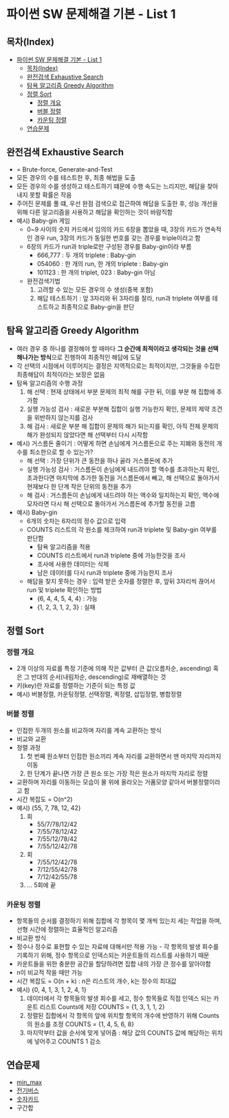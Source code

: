 # 파이썬 SW 문제해결 기본 - List 1

## 목차(Index)
- [파이썬 SW 문제해결 기본 - List 1](#파이썬-sw-문제해결-기본---list-1)
	- [목차(Index)](#목차index)
	- [완전검색 Exhaustive Search](#완전검색-exhaustive-search)
	- [탐욕 알고리즘 Greedy Algorithm](#탐욕-알고리즘-greedy-algorithm)
	- [정렬 Sort](#정렬-sort)
		- [정렬 개요](#정렬-개요)
		- [버블 정렬](#버블-정렬)
		- [카운팅 정렬](#카운팅-정렬)
	- [연습문제](#연습문제)

## 완전검색 Exhaustive Search

* = Brute-force, Generate-and-Test
* 모든 경우의 수를 테스트한 후, 최종 해법을 도출
* 모든 경우의 수를 생성하고 테스트하기 떄문에 수행 속도는 느리지만, 해답을 찾아내지 못할 확률은 작음
* 주어진 문제를 풀 떄, 우선 완점 검색으로 접근하여 해답을 도출한 후, 성능 개선을 위해 다른 알고리즘을 사용하고 해답을 확인하는 것이 바람직함
* 예시) Baby-gin 게임
	- 0~9 사이의 숫자 카드에서 임의의 카드 6장을 뽑았을 때, 3장의 카드가 연속적인 경우 run, 3장의 카드가 동일한 번호를 갖는 경우를 triple이라고 함
	- 6장의 카드가 run과 triple로만 구성된 경우를 Baby-gin이라 부름
		+ 666,777 : 두 개의 triplete : Baby-gin
		+ 054060 : 한 개의 run, 한 개의 triplete : Baby-gin
		+ 101123 : 한 개의 triplet, 023 : Baby-gin 아님
	- 완전검색기법
		1. 고려할 수 있는 모든 경우의 수 생성(중복 포함)
		2. 해답 테스트하기 : 앞 3자리와 뒤 3자리를 잘라, run과 triplete 여부를 테스트하고 최종적으로 Baby-gin을 판단

## 탐욕 알고리즘 Greedy Algorithm

* 여러 경우 중 하나를 결정해야 할 때마다 **그 순간에 최적이라고 생각되는 것을 선택해나가는 방식**으로 진행하여 최종적인 해답에 도달
* 각 선택의 시점에서 이루어지는 결정은 지역적으로는 최적이지만, 그것들을 수집한 최종해답이 최적이라는 보장은 없음
* 탐욕 알고리즘의 수행 과정
	1. 해 선택 : 현재 상태에서 부분 문제의 최적 해를 구한 뒤, 이를 부분 해 집합에 추가함
	2. 실행 가능성 검사 : 새로운 부분해 집합이 실행 가능한지 확인, 문제의 제약 조건을 위반하지 않는지를 검사
	3. 해 검사 : 새로운 부분 해 집합이 문제의 해가 되는지를 확인, 아직 전체 문제의 해가 완성되지 않았다면 해 선택부터 다시 시작함
* 예시) 거스름돈 줄이기 : 어떻게 하면 손님에게 거스름돈으로 주는 지폐와 동전의 개수를 최소한으로 할 수 있는가?
	- 해 선택 : 가장 단위가 큰 동전을 하나 골라 거스름돈에 추가
	- 실행 가능성 검사 : 거스름돈이 손님에게 내드려야 할 액수를 초과하는지 확인, 초과한다면 마지막에 추가한 동전을 거스름돈에서 빼고, 해 선택으로 돌아가서 현재보다 한 단계 작은 단위의 동전을 추가
	- 해 검사 : 거스름돈이 손님에게 내드려야 하는 액수와 일치하는지 확인, 액수에 모자라면 다시 해 선택으로 돌아가서 거스름돈에 추가할 동전을 고름
* 예시) Baby-gin
	- 6개의 숫자는 6자리의 정수 값으로 입력
	- COUNTS 리스트의 각 원소를 체크하여 run과 triplete 및 Baby-gin 여부를 판단함
		+ 탐욕 알고리즘을 적용
		+ COUNTS 리스트에서 run과 triplete 중에 가능한것을 조사
		+ 조사에 사용한 데이터는 삭제
		+ 남은 데이터를 다시 run과 triplete 중에 가능한지 조사
	- 해답을 찾지 못하는 경우 : 입력 받은 숫자를 정렬한 후, 앞뒤 3자리씩 끊어서 run 및 triplete 확인하는 방법
		+ {6, 4, 4, 5, 4, 4} : 가능
		+ {1, 2, 3, 1, 2, 3} : 실패

## 정렬 Sort
### 정렬 개요
* 2개 이상의 자료를 특정 기준에 의해 작은 값부터 큰 값(오름차순, ascending) 혹은 그 반대의 순서(내림차순, descending)로 재배열하는 것
* 키(key)란 자료를 정렬하는 기준이 되는 특정 값
* 예시) 버블정렬, 카운팅정렬, 선택정렬, 퀵정렬, 삽입정렬, 병합정렬

### 버블 정렬
* 인접한 두개의 원소를 비교하며 자리를 계속 교환하는 방식
* 비교와 교환
* 정렬 과정
	1. 첫 번째 원소부터 인접한 원소끼리 계속 자리를 교환하면서 맨 마지막 자리까지 이동
	2. 한 단계가 끝나면 가장 큰 원소 또는 가장 작은 원소가 마지막 자리로 정렬
* 교환하며 자리를 이동하는 모습이 물 위에 올라오는 거품모양 같아서 버블정렬이라고 함
* 시간 복잡도 = O(n^2)
* 예시) {55, 7, 78, 12, 42}
	1. 회
        + 55/7/78/12/42
        + 7/55/78/12/42
        + 7/55/12/78/42
        + 7/55/12/42/78
	2. 회
		+ 7/55/12/42/78
		+ 7/12/55/42/78
		+ 7/12/42/55/78
	3. ... 5회에 끝

### 카운팅 정렬
* 항목들의 순서를 결정하기 위해 집합에 각 항목이 몇 개씩 있는지 세는 작업을 하며, 선형 시간에 정렬하는 효율적인 알고리즘
* 비교환 방식
* 정수나 정수로 표현할 수 있는 자료에 대해서만 적용 가능 - 각 항목의 발생 회수를 기록하기 위해, 정수 항목으로 인덱스되는 카운트들의 리스트를 사용하기 때문
* 카운트들을 위한 충분한 공간을 할당하려면 집합 내의 가장 큰 정수를 알아야함
* n이 비교적 작을 때만 가능
* 시간 복잡도 = O(n + k) : n은 리스트의 개수, k는 정수의 최대값
* 예시) {0, 4, 1, 3, 1, 2, 4, 1}
	1. 데이터에서 각 항목들의 발생 회수를 세고, 정수 항목들로 직접 인덱스 되는 카운트 리스트 Counts에 저장
	COUNTS = {1, 3, 1, 1, 2}
	2. 정렬된 집합에서 각 항목의 앞에 위치할 항목의 개수에 반영하기 위해 Counts의 원소를 조정
	COUNTS = {1, 4, 5, 6, 8}
	3. 마지막부터 값을 순서에 맞게 넣어줌 : 해당 값의 COUNTS 값에 해당하는 위치에 넣어주고 COUNTS 1 감소

## 연습문제
* [min_max](https://github.com/kimonesuk/algorithm/blob/main/list_minmax.ipynb)
* [전기버스](https://github.com/kimonesuk/algorithm/blob/main/list_bus.ipynb)
* [숫자카드](https://github.com/kimonesuk/algorithm/blob/main/list_card.ipynb)
* 구간합

